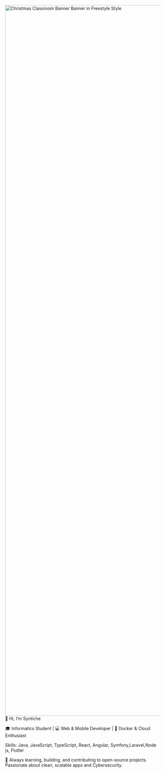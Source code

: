 
<img width="9216" height="2304" alt="Christmas Classroom Banner Banner in Freestyle Style" src="https://github.com/user-attachments/assets/b2351845-99bd-44e5-8690-cd81aa15ef30" />
👋 Hi, I’m Syntiche


🎓 Informatics Student | 💻 Web & Mobile Developer | 🐳 Docker & Cloud Enthusiast

Skills: Java, JavaScript, TypeScript, React, Angular, Symfony,Laravel,Node js, Flutter

🚀 Always learning, building, and contributing to open-source projects. Passionate about clean, scalable apps and Cybersecurity.
